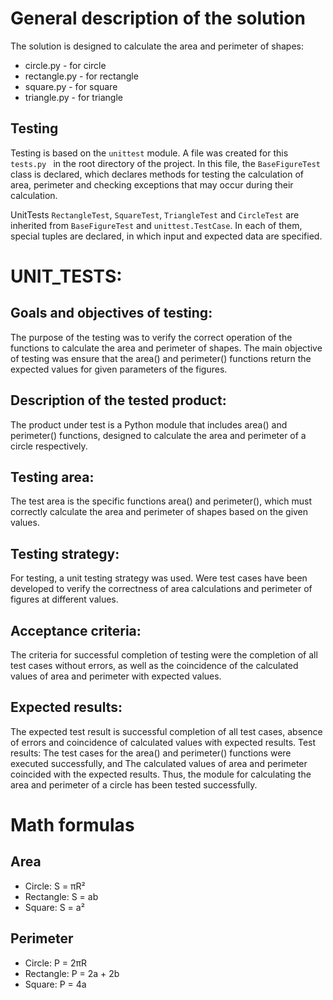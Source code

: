 # General description of the solution
The solution is designed to calculate the area and perimeter of shapes:
+ circle.py - for circle
+ rectangle.py - for rectangle
+ square.py - for square
+ triangle.py - for triangle



## Testing
Testing is based on the `unittest` module. A file was created for this `tests.py ` in the root directory of the project. In this file, the `BaseFigureTest` class is declared, which declares methods for testing the calculation of area, perimeter and checking exceptions that may occur during their calculation.

UnitTests `RectangleTest`, `SquareTest`, `TriangleTest` and `CircleTest` are inherited from `BaseFigureTest` and `unittest.TestCase`. In each of them, special tuples are declared, in which input and expected data are specified.


# UNIT_TESTS:
## Goals and objectives of testing:
The purpose of the testing was to verify the correct operation of the functions
to calculate the area and perimeter of shapes. The main objective of testing was
ensure that the area() and perimeter() functions return the expected values for
given parameters of the figures.
## Description of the tested product:
The product under test is a Python module that includes
area() and perimeter() functions, designed to calculate the area and perimeter of a circle
respectively.
## Testing area:
The test area is the specific functions area() and perimeter(), which
must correctly calculate the area and perimeter of shapes based on the given
values.
## Testing strategy:
For testing, a unit testing strategy was used. Were
test cases have been developed to verify the correctness of area calculations and
perimeter of figures at different values.
## Acceptance criteria:
The criteria for successful completion of testing were the completion of all test
cases without errors, as well as the coincidence of the calculated values of area and perimeter
with expected values.
## Expected results:
The expected test result is successful completion of all
test cases, absence of errors and coincidence of calculated values with
expected results.
Test results:
The test cases for the area() and perimeter() functions were executed successfully, and
The calculated values of area and perimeter coincided with the expected results.
Thus, the module for calculating the area and perimeter of a circle has been tested
successfully.




# Math formulas
## Area
- Circle: S = πR²
- Rectangle: S = ab
- Square: S = a²

## Perimeter
- Circle: P = 2πR
- Rectangle: P = 2a + 2b
- Square: P = 4a

